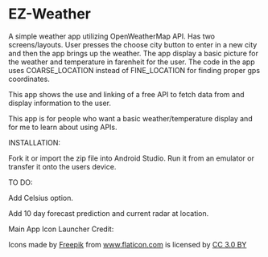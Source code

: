 # EZ-Weather
A simple weather app utilizing OpenWeatherMap API. Has two screens/layouts. User presses the choose city button to enter in a new city and then the app brings up the weather. The app display a basic picture for the weather and temperature in farenheit for the user. The code in the app uses COARSE_LOCATION instead of FINE_LOCATION for finding proper gps coordinates.


This app shows the use and linking of a free API to fetch data from and display information to the user.


This app is for people who want a basic weather/temperature display and for me to learn about using APIs.


INSTALLATION:


Fork it or import the zip file into Android Studio. Run it from an emulator or transfer it onto the users device.


TO DO:


Add Celsius option.


Add 10 day forecast prediction and current radar at location.



Main App Icon Launcher Credit:


<div>Icons made by <a href="https://www.freepik.com/" title="Freepik">Freepik</a> from <a href="https://www.flaticon.com/" 			    title="Flaticon">www.flaticon.com</a> is licensed by <a href="http://creativecommons.org/licenses/by/3.0/" 			    title="Creative Commons BY 3.0" target="_blank">CC 3.0 BY</a></div>
